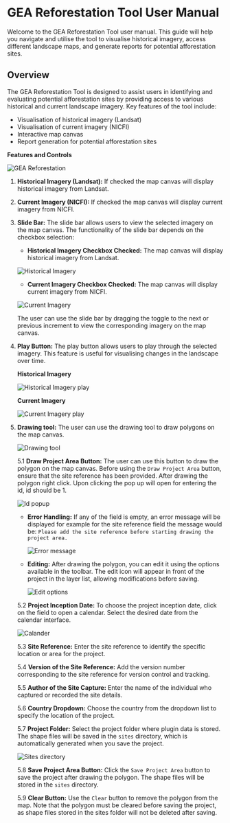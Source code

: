 # GEA Reforestation Tool User Manual

Welcome to the GEA Reforestation Tool user manual. This guide will help you navigate and utilise the tool to visualise historical imagery, access different landscape maps, and generate reports for potential afforestation sites.

## Overview

The GEA Reforestation Tool is designed to assist users in identifying and evaluating potential afforestation sites by providing access to various historical and current landscape imagery. Key features of the tool include:

- Visualisation of historical imagery (Landsat)
- Visualisation of current imagery (NICFI)
- Interactive map canvas
- Report generation for potential afforestation sites


**Features and Controls**

![GEA Reforestation](./img/complete-gea-reforestation-1.png)

1. **Historical Imagery (Landsat):** If checked the map canvas will display historical imagery from Landsat.

2. **Current Imagery (NICFI):** If checked the map canvas will display current imagery from NICFI.

3. **Slide Bar:** The slide bar allows users to view the selected imagery on the map canvas. The functionality of the slide bar depends on the checkbox selection:

    - **Historical Imagery Checkbox Checked:** The map canvas will display historical imagery from Landsat.

    ![Historical Imagery](./img/complete-gea-reforestation-2.png)

    - **Current Imagery Checkbox Checked:** The map canvas will display current imagery from NICFI.

    ![Current Imagery](./img/complete-gea-reforestation-3.png)


    The user can use the slide bar by dragging the toggle to the next or previous increment to view the corresponding imagery on the map canvas.

4. **Play Button:** The play button allows users to play through the selected imagery. This feature is useful for visualising changes in the landscape over time.

    **Historical Imagery**

    ![Historical Imagery play](./img/Landsat-working.gif)

    **Current Imagery**

    ![Current Imagery play](./img/NICFIworking.gif)

5. **Drawing tool:** The user can use the drawing tool to draw polygons on the map canvas.
        
    ![Drawing tool](./img/complete-gea-reforestation-5.png)

    5.1 **Draw Project Area Button:** The user can use this button to draw the polygon on the map canvas. Before using the `Draw Project Area` button, ensure that the site reference has been provided. After drawing the polygon right click. Upon clicking the pop up will open for entering the id, id should be 1.

    ![Id popup](./img/complete-gea-reforestation-9.png)

    - **Error Handling:** If any of the field is empty, an error message will be displayed for example for the site reference field the message would be: `Please add the site reference before starting drawing the project area.`

        ![Error message](./img/complete-gea-reforestation-4.png)

    - **Editing:** After drawing the polygon, you can edit it using the options available in the toolbar. The edit icon will appear in front of the project in the layer list, allowing modifications before saving.

        ![Edit options](./img/complete-gea-reforestation-6.png)

    5.2 **Project Inception Date:** To choose the project inception date, click on the field to open a calendar. Select the desired date from the calendar interface.

    ![Calander](./img/complete-gea-reforestation-7.png)

    5.3 **Site Reference:** Enter the site reference to identify the specific location or area for the project.

    5.4 **Version of the Site Reference:** Add the version number corresponding to the site reference for version control and tracking.

    5.5 **Author of the Site Capture:** Enter the name of the individual who captured or recorded the site details.

    5.6 **Country Dropdown:** Choose the country from the dropdown list to specify the location of the project.
    
    5.7 **Project Folder:** Select the project folder where plugin data is stored. The shape files will be saved in the `sites` directory, which is automatically generated when you save the project.

    ![Sites directory](./img/complete-gea-reforestation-8.png)

    5.8 **Save Project Area Button:** Click the `Save Project Area` button to save the project after drawing the polygon. The shape files will be stored in the `sites` directory.

    5.9 **Clear Button:** Use the `Clear` button to remove the polygon from the map. Note that the polygon must be cleared before saving the project, as shape files stored in the sites folder will not be deleted after saving.
